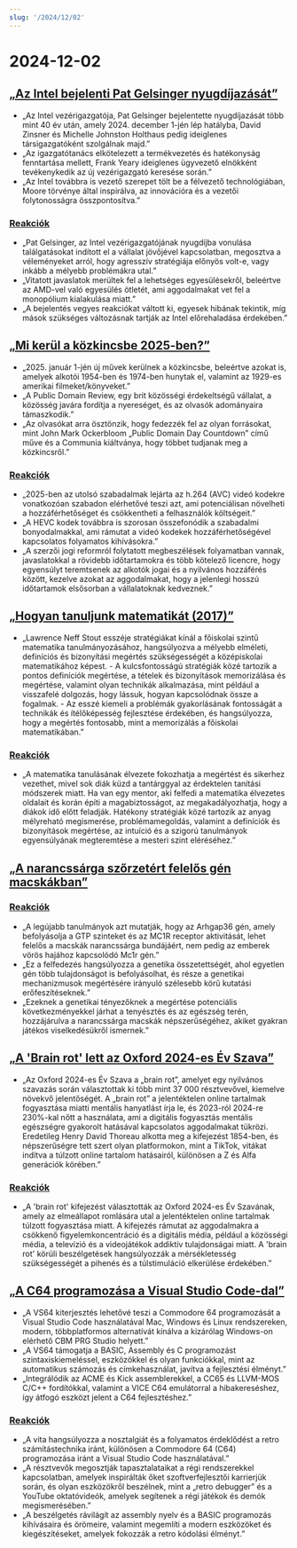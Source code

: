 ```yaml
---
slug: '/2024/12/02'
---
```


# 2024-12-02

## [„Az Intel bejelenti Pat Gelsinger nyugdíjazását”](https://www.intel.com/content/www/us/en/newsroom/news/intel-ceo-news-dec-2024.html)

- „Az Intel vezérigazgatója, Pat Gelsinger bejelentette nyugdíjazását több mint 40 év után, amely 2024. december 1-jén lép hatályba, David Zinsner és Michelle Johnston Holthaus pedig ideiglenes társigazgatóként szolgálnak majd.”
- „Az igazgatótanács elkötelezett a termékvezetés és hatékonyság fenntartása mellett, Frank Yeary ideiglenes ügyvezető elnökként tevékenykedik az új vezérigazgató keresése során.”
- „Az Intel továbbra is vezető szerepet tölt be a félvezető technológiában, Moore törvénye által inspirálva, az innovációra és a vezetői folytonosságra összpontosítva.”

### [Reakciók](https://news.ycombinator.com/item?id=42296067)

- „Pat Gelsinger, az Intel vezérigazgatójának nyugdíjba vonulása találgatásokat indított el a vállalat jövőjével kapcsolatban, megosztva a véleményeket arról, hogy agresszív stratégiája előnyös volt-e, vagy inkább a mélyebb problémákra utal.”
- „Vitatott javaslatok merültek fel a lehetséges egyesülésekről, beleértve az AMD-vel való egyesülés ötletét, ami aggodalmakat vet fel a monopólium kialakulása miatt.”
- „A bejelentés vegyes reakciókat váltott ki, egyesek hibának tekintik, míg mások szükséges változásnak tartják az Intel előrehaladása érdekében.”

## [„Mi kerül a közkincsbe 2025-ben?”](https://publicdomainreview.org/features/entering-the-public-domain/2025/)

- „2025. január 1-jén új művek kerülnek a közkincsbe, beleértve azokat is, amelyek alkotói 1954-ben és 1974-ben hunytak el, valamint az 1929-es amerikai filmeket/könyveket.”
- „A Public Domain Review, egy brit közösségi érdekeltségű vállalat, a közösség javára fordítja a nyereséget, és az olvasók adományaira támaszkodik.”
- „Az olvasókat arra ösztönzik, hogy fedezzék fel az olyan forrásokat, mint John Mark Ockerbloom „Public Domain Day Countdown” című műve és a Communia kiáltványa, hogy többet tudjanak meg a közkincsről.”

### [Reakciók](https://news.ycombinator.com/item?id=42290448)

- „2025-ben az utolsó szabadalmak lejárta az h.264 (AVC) videó kodekre vonatkozóan szabadon elérhetővé teszi azt, ami potenciálisan növelheti a hozzáférhetőséget és csökkentheti a felhasználók költségeit.”
- „A HEVC kodek továbbra is szorosan összefonódik a szabadalmi bonyodalmakkal, ami rámutat a videó kodekek hozzáférhetőségével kapcsolatos folyamatos kihívásokra.”
- „A szerzői jogi reformról folytatott megbeszélések folyamatban vannak, javaslatokkal a rövidebb időtartamokra és több kötelező licencre, hogy egyensúlyt teremtsenek az alkotók jogai és a nyilvános hozzáférés között, kezelve azokat az aggodalmakat, hogy a jelenlegi hosszú időtartamok elsősorban a vállalatoknak kedveznek.”

## [„Hogyan tanuljunk matematikát (2017)”](https://www.math.uh.edu/~dblecher/pf2.html)

- „Lawrence Neff Stout esszéje stratégiákat kínál a főiskolai szintű matematika tanulmányozásához, hangsúlyozva a mélyebb elméleti, definíciós és bizonyítási megértés szükségességét a középiskolai matematikához képest. - A kulcsfontosságú stratégiák közé tartozik a pontos definíciók megértése, a tételek és bizonyítások memorizálása és megértése, valamint olyan technikák alkalmazása, mint például a visszafelé dolgozás, hogy lássuk, hogyan kapcsolódnak össze a fogalmak. - Az esszé kiemeli a problémák gyakorlásának fontosságát a technikák és ítélőképesség fejlesztése érdekében, és hangsúlyozza, hogy a megértés fontosabb, mint a memorizálás a főiskolai matematikában.”

### [Reakciók](https://news.ycombinator.com/item?id=42290996)

- „A matematika tanulásának élvezete fokozhatja a megértést és sikerhez vezethet, mivel sok diák küzd a tantárggyal az érdektelen tanítási módszerek miatt. Ha van egy mentor, aki felfedi a matematika élvezetes oldalait és korán építi a magabiztosságot, az megakadályozhatja, hogy a diákok idő előtt feladják. Hatékony stratégiák közé tartozik az anyag mélyreható megismerése, problémamegoldás, valamint a definíciók és bizonyítások megértése, az intuíció és a szigorú tanulmányok egyensúlyának megteremtése a mesteri szint eléréséhez.”

## [„A narancssárga szőrzetért felelős gén macskákban”](https://www.science.org/content/article/gene-behind-orange-fur-cats-found-last)

### [Reakciók](https://news.ycombinator.com/item?id=42291386)

- „A legújabb tanulmányok azt mutatják, hogy az Arhgap36 gén, amely befolyásolja a GTP szinteket és az MC1R receptor aktivitását, lehet felelős a macskák narancssárga bundájáért, nem pedig az emberek vörös hajához kapcsolódó Mc1r gén.”
- „Ez a felfedezés hangsúlyozza a genetika összetettségét, ahol egyetlen gén több tulajdonságot is befolyásolhat, és része a genetikai mechanizmusok megértésére irányuló szélesebb körű kutatási erőfeszítéseknek.”
- „Ezeknek a genetikai tényezőknek a megértése potenciális következményekkel járhat a tenyésztés és az egészség terén, hozzájárulva a narancssárga macskák népszerűségéhez, akiket gyakran játékos viselkedésükről ismernek.”

## [„A 'Brain rot' lett az Oxford 2024-es Év Szava”](https://corp.oup.com/news/brain-rot-named-oxford-word-of-the-year-2024/)

- „Az Oxford 2024-es Év Szava a „brain rot”, amelyet egy nyilvános szavazás során választottak ki több mint 37 000 résztvevővel, kiemelve növekvő jelentőségét. A „brain rot” a jelentéktelen online tartalmak fogyasztása miatti mentális hanyatlást írja le, és 2023-ról 2024-re 230%-kal nőtt a használata, ami a digitális fogyasztás mentális egészségre gyakorolt hatásával kapcsolatos aggodalmakat tükrözi. Eredetileg Henry David Thoreau alkotta meg a kifejezést 1854-ben, és népszerűségre tett szert olyan platformokon, mint a TikTok, vitákat indítva a túlzott online tartalom hatásairól, különösen a Z és Alfa generációk körében.”

### [Reakciók](https://news.ycombinator.com/item?id=42292294)

- „A 'brain rot' kifejezést választották az Oxford 2024-es Év Szavának, amely az elmeállapot romlására utal a jelentéktelen online tartalmak túlzott fogyasztása miatt. A kifejezés rámutat az aggodalmakra a csökkenő figyelemkoncentráció és a digitális média, például a közösségi média, a televízió és a videojátékok addiktív tulajdonságai miatt. A 'brain rot' körüli beszélgetések hangsúlyozzák a mérsékletesség szükségességét a pihenés és a túlstimuláció elkerülése érdekében.”

## [„A C64 programozása a Visual Studio Code-dal”](https://retrogamecoders.com/c64-visual-studio-code/)

- „A VS64 kiterjesztés lehetővé teszi a Commodore 64 programozását a Visual Studio Code használatával Mac, Windows és Linux rendszereken, modern, többplatformos alternatívát kínálva a kizárólag Windows-on elérhető CBM PRG Studio helyett.”
- „A VS64 támogatja a BASIC, Assembly és C programozást szintaxiskiemeléssel, eszközökkel és olyan funkciókkal, mint az automatikus számozás és címkehasználat, javítva a fejlesztési élményt.”
- „Integrálódik az ACME és Kick assemblerekkel, a CC65 és LLVM-MOS C/C++ fordítókkal, valamint a VICE C64 emulátorral a hibakereséshez, így átfogó eszközt jelent a C64 fejlesztéshez.”

### [Reakciók](https://news.ycombinator.com/item?id=42290861)

- „A vita hangsúlyozza a nosztalgiát és a folyamatos érdeklődést a retro számítástechnika iránt, különösen a Commodore 64 (C64) programozása iránt a Visual Studio Code használatával.”
- „A résztvevők megosztják tapasztalataikat a régi rendszerekkel kapcsolatban, amelyek inspirálták őket szoftverfejlesztői karrierjük során, és olyan eszközökről beszélnek, mint a „retro debugger” és a YouTube oktatóvideók, amelyek segítenek a régi játékok és demók megismerésében.”
- „A beszélgetés rávilágít az assembly nyelv és a BASIC programozás kihívásaira és örömeire, valamint megemlíti a modern eszközöket és kiegészítéseket, amelyek fokozzák a retro kódolási élményt.”

<head>
  <meta property="og:title" content="„Az Intel bejelenti Pat Gelsinger nyugdíjazását”" />
  <meta property="og:type" content="website" />
  <meta property="og:image" content="https://og.cho.sh/api/og/?title=%E2%80%9EAz%20Intel%20bejelenti%20Pat%20Gelsinger%20nyugd%C3%ADjaz%C3%A1s%C3%A1t%E2%80%9D&subheading=2024.%20december%202.%2C%20h%C3%A9tf%C5%91%3A%20Hacker%20News%20%C3%96sszefoglal%C3%B3" />
</head>

